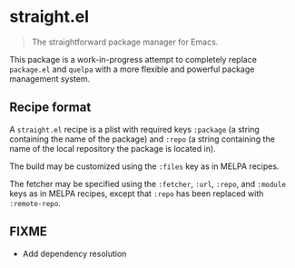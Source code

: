 # straight.el

> The straightforward package manager for Emacs.

This package is a work-in-progress attempt to completely replace
`package.el` and `quelpa` with a more flexible and powerful package
management system.

## Recipe format

A `straight.el` recipe is a plist with required keys `:package` (a
string containing the name of the package) and `:repo` (a string
containing the name of the local repository the package is located
in).

The build may be customized using the `:files` key as in MELPA
recipes.

The fetcher may be specified using the `:fetcher`, `:url`, `:repo`,
and `:module` keys as in MELPA recipes, except that `:repo` has been
replaced with `:remote-repo`.

## FIXME

* Add dependency resolution
